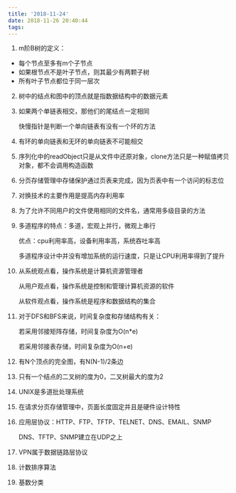 ```yaml
---
title: '2018-11-24'
date: 2018-11-26 20:40:44
tags:
---
```


1. m阶B树的定义：

- 每个节点至多有m个子节点
- 如果根节点不是叶子节点，则其最少有两颗子树
- 所有叶子节点都位于同一层次

2. 树中的结点和图中的顶点就是指数据结构中的数据元素

3. 如果两个单链表相交，那他们的尾结点一定相同

   快慢指针是判断一个单向链表有没有一个环的方法

4. 有环的单向链表和无环的单向链表不可能相交

5. 序列化中的readObject只是从文件中还原对象，clone方法只是一种赋值拷贝对象，都不会调用构造函数

6. 分页存储管理中存储保护通过页表来完成，因为页表中有一个访问的标志位

7. 对换技术的主要作用是提高内存利用率

8. 为了允许不同用户的文件使用相同的文件名，通常用多级目录的方法

9. 多道程序的特点：多道，宏观上并行，微观上串行

   优点：cpu利用率高，设备利用率高，系统吞吐率高

   多道程序设计中并没有增加系统的运行速度，只是让CPU利用率得到了提升

10. 从系统观点看，操作系统是计算机资源管理者

    从用户观点看，操作系统是控制和管理计算机资源的软件

    从软件观点看，操作系统是程序和数据结构的集合

11. 对于DFS和BFS来说，时间复杂度和存储结构有关：

    若采用邻接矩阵存储，时间复杂度为O(n*e)

    若采用邻接表存储，时间复杂度为O(n+e)

12. 有N个顶点的完全图，有N(N-1)/2条边

13. 只有一个结点的二叉树的度为0，二叉树最大的度为2

14. UNIX是多道批处理系统

15. 在请求分页存储管理中，页面长度固定并且是硬件设计特性

16. 应用层协议：HTTP、FTP、TFTP、TELNET、DNS、EMAIL、SNMP

    DNS、TFTP、SNMP建立在UDP之上

17. VPN属于数据链路层协议

18. 计数排序算法

19. 基数分类